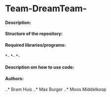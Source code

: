 # Team-DreamTeam-

#### Description:

#### Structure of the repository:


#### Required libraries/programs:
*-
*-
*-

#### Description om how to use code:

#### Authors:

..* Bram Huis
..* Max Burger
..* Moos Middelkoop
